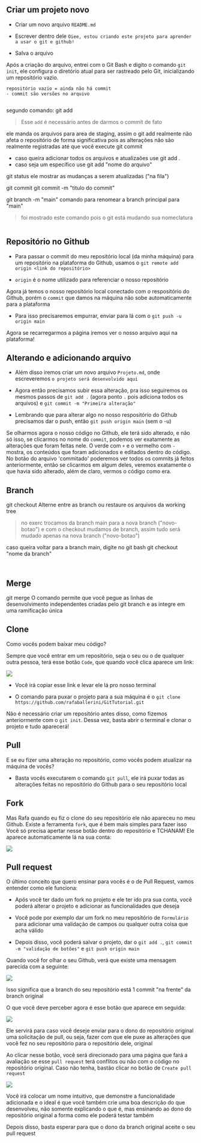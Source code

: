 ## Criar um projeto novo

* Criar um novo arquivo `README.md`

* Escrever dentro dele `Oiee, estou criando este projeto para aprender a usar o git e github!`

* Salva o arquivo

Após a criação do arquivo, entrei com o Git Bash e digito o comando `git init`, ele configura o diretório atual para ser rastreado pelo Git, inicializando um repositório vazio.

    repositório vazio = ainda não há commit
    - commit são versões no arquivo
    
![<alt-imagem dos comandos>](<E:\Programação\alura\projeto git-github\img\comando.gitinit.png>)

segundo comando: git add

 > Esse `add` é necessário antes de darmos o commit de fato

ele manda os arquivos para area de staging, assim o git add realmente não afeta o repositório de forma significativa pois as alterações não são realmente registradas até que você execute git commit
 
  - caso queira adicionar todos os arquivos e atualizaões use 
    git add .
  - caso seja um específico use
    git add "nome do arquivo"

git status
ele mostrar as mudanças a serem atualizadas ("na fila")

git commit 
 git commit -m "titulo do commit"

git branch -m "main"
 comando para renomear a branch principal para "main"
 > foi mostrado este comando pois o git está mudando sua nomeclatura

![<alt-imagem dos comandos>](<"E:\Programação\alura\projeto git-github\img\comando.gitaddGitstatus.png">)

 ## Repositório no Github

* Para passar o commit do meu repositório local (da minha máquina) para um repositório na plataforma do Github, usamos o `git remote add origin <link do repositório>`

* `origin` é o nome utilizado para referenciar o nosso repositório

Agora já temos o nosso repositório local conectado com o respositório do Github, porém o `commit` que damos na máquina não sobe automaticamente para a plataforma

* Para isso precisaremos empurrar, enviar para lá com o `git push -u origin main`

Agora se recarregarmos a página iremos ver o nosso arquivo aqui na plataforma!


## Alterando e adicionando arquivo

* Além disso iremos criar um novo arquivo `Projeto.md`, onde escreveremos `o projeto será desenvolvido aqui`

* Agora então precisamos subir essa alteração, pra isso seguiremos os mesmos passos de `git add .` (agora ponto `.` pois adiciona todos os arquivos) e `git commit -m "Primeira alteração"`

* Lembrando que para alterar algo no nosso respositório do Github precisamos dar o push, então `git push origin main` (sem o -u)

Se olharmos agora o nosso código no Github, ele terá sido alterado, e não só isso, se clicarmos no nome do `commit`, podemos ver exatamente as alterações que foram feitas nele.
O verde com `+` e o vermelho com `-` mostra, os conteúdos que foram adicionados e editados dentro do código.
No botão do arquivo 'commitado' poderemos ver todos os commits já feitos anteriormente, então se clicarmos em algum deles, veremos exatamente o que havia sido alterado, além de claro, vermos o código como era.

## Branch

git checkout 
Alterne entre as branch ou restaure os arquivos da working tree
 > no exerc trocamos da branch main para a nova branch ("novo-botao") e com o checkout mudamos de branch, assim tudo será mudado apenas na nova branch ("novo-botao")

caso queira voltar para a branch main, digite no git bash
git checkout "nome da branch"

![<alt-imagem dos comandos>](<"E:\Programação\alura\projeto git-github\img\comandogitcheckout.png">)

<img scr="E:\Programação\alura\projeto git-github\img\comandogitcheckout.png">

## Merge

git merge
O comando permite que você pegue as linhas de desenvolvimento independentes criadas pelo git branch e as integre em uma ramificação única

## Clone

Como vocês podem baixar meu código?

Sempre que você entrar em um repositório, seja o seu ou o de qualquer outra pessoa, terá esse botão `Code`, que quando você clica aparece um link:

<img src="https://media.discordapp.net/attachments/812313742192279612/836823564513705994/unknown.png">

* Você irá copiar esse link e levar ele lá pro nosso terminal

* O comando para puxar o projeto para a sua máquina é o `git clone https://github.com/rafaballerini/GitTutorial.git`

Não é necessário criar um repositório antes disso, como fizemos anteriormente com o `git init`. Dessa vez, basta abrir o terminal e clonar o projeto e tudo aparecerá!

## Pull

E se eu fizer uma alteração no repositório, como vocês podem atualizar na máquina de vocês?

* Basta vocês executarem o comando `git pull`, ele irá puxar todas as alterações feitas no repositório do Github para o seu repositório local

## Fork

Mas Rafa quando eu fiz o clone do seu repositório ele não apareceu no meu Github.
Existe a ferramenta `fork`, que é bem mais simples para fazer isso
Você só precisa apertar nesse botão dentro do repositório e TCHANAM! Ele aparece automaticamente lá na sua conta:

<img src="https://media.discordapp.net/attachments/831974152667398214/836826687634407434/unknown.png">

## Pull request

O último conceito que quero ensinar para vocês é o de Pull Request, vamos entender como ele funciona:

* Após você ter dado um fork no projeto e ele ter ido pra sua conta, você poderá alterar o projeto e adicionar as funcionalidades que deseja

* Você pode por exemplo dar um fork no meu repositório de `Formulário` para adicionar uma validação de campos ou qualquer outra coisa que acha válido

* Depois disso, você poderá salvar o projeto, dar o `git add .`, `git commit -m "validação de botões"` e `git push origin main`

Quando você for olhar o seu Github, verá que existe uma mensagem parecida com a seguinte:

<img src="https://media.discordapp.net/attachments/831974152667398214/838990983852458035/unknown.png">

Isso significa que a branch do seu repositório está 1 commit "na frente" da branch original

O que você deve perceber agora é esse botão que aparece em seguida:

<img src="https://media.discordapp.net/attachments/831974152667398214/838991711249235998/unknown.png">

Ele servirá para caso você deseje enviar para o dono do repositório original uma solicitação de pull, ou seja, fazer com que ele puxe as alterações que você fez no seu repositório para o repositório dele, original

Ao clicar nesse botão, você será direcionado para uma página que fará a avaliação se esse `pull request` terá conflitos ou não com o código no repositório original. Caso não tenha, bastão clicar no botão de `Create pull request`

<img src="https://media.discordapp.net/attachments/831974152667398214/838992584893399100/unknown.png">

Você irá colocar um nome intuitivo, que demonstre a funcionalidade adicionada e o ideal é que você também crie uma boa descrição do que desenvolveu, não somente explicando o que é, mas ensinando ao dono do repositório original a forma como ele poderá testar também

Depois disso, basta esperar para que o dono da branch original aceite o seu pull request